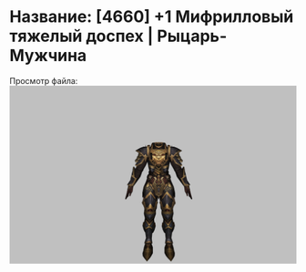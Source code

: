 # Название: [4660] +1 Мифрилловый тяжелый доспех | Рыцарь-Мужчина

Просмотр файла:
![p000021.png](p000021.png)